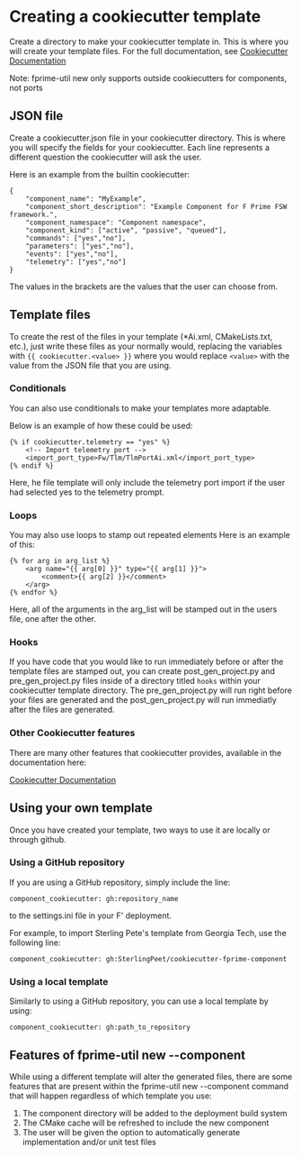 # Creating a cookiecutter template

Create a directory to make your cookiecutter template in. This is where you will create your template 
files. For the full documentation, see [Cookiecutter Documentation](https://cookiecutter.readthedocs.io/en/1.7.2/index.html)

Note: fprime-util new only supports outside cookiecutters for components, not ports

## JSON file
Create a cookiecutter.json file in your cookiecutter directory. This is where you will specify the 
fields for your cookiecutter. Each line represents a different question the cookiecutter will ask 
the user.

Here is an example from the builtin cookiecutter:

```
{
    "component_name": "MyExample",
    "component_short_description": "Example Component for F Prime FSW framework.",
    "component_namespace": "Component namespace",
    "component_kind": ["active", "passive", "queued"],
    "commands": ["yes","no"],
    "parameters": ["yes","no"],
    "events": ["yes","no"],
    "telemetry": ["yes","no"]
}
```

The values in the brackets are the values that the user can choose from.

## Template files

To create the rest of the files in your template (*Ai.xml, CMakeLists.txt, etc.), just write these
files as your normally would, replacing the variables with `{{ cookiecutter.<value> }}` where you would
replace `<value>` with the value from the JSON file that you are using.

### Conditionals

You can also use conditionals to make your templates more adaptable.

Below is an example of how these could be used:

```
{% if cookiecutter.telemetry == "yes" %}
    <!-- Import telemetry port -->
    <import_port_type>Fw/Tlm/TlmPortAi.xml</import_port_type>
{% endif %}
```

Here, he file template will only include the telemetry port import if the user had selected yes
to the telemetry prompt.

### Loops

You may also use loops to stamp out repeated elements Here is an example of this:

```    
{% for arg in arg_list %}
    <arg name="{{ arg[0] }}" type="{{ arg[1] }}">
        <comment>{{ arg[2] }}</comment>
    </arg>
{% endfor %}
```

Here, all of the arguments in the arg_list will be stamped out in the users file, one after
the other.

### Hooks

If you have code that you would like to run immediately before or after the template files
are stamped out, you can create post_gen_project.py and pre_gen_project.py files inside of a directory
titled `hooks` within your cookiecutter template directory. The pre_gen_project.py will run right before 
your files are generated and the post_gen_project.py will run immediatly after the files are generated.

### Other Cookiecutter features

There are many other features that cookiecutter provides, available in the documentation here:

[Cookiecutter Documentation](https://cookiecutter.readthedocs.io/en/1.7.2/index.html)

## Using your own template

Once you have created your template, two ways to use it are locally or through github.

### Using a GitHub repository

If you are using a GitHub repository, simply include the line:

```
component_cookiecutter: gh:repository_name
```

to the settings.ini file in your F' deployment.

For example, to import Sterling Pete's template from Georgia Tech, use the following line:

```
component_cookiecutter: gh:SterlingPeet/cookiecutter-fprime-component
```

### Using a local template

Similarly to using a GitHub repository, you can use a local template by using:

```
component_cookiecutter: gh:path_to_repository
```

## Features of fprime-util new --component

While using a different template will alter the generated files, there are some 
features that are present within the fprime-util new --component command that
will happen regardless of which template you use:

1. The component directory will be added to the deployment build system
2. The CMake cache will be refreshed to include the new component
3. The user will be given the option to automatically generate implementation and/or unit test files